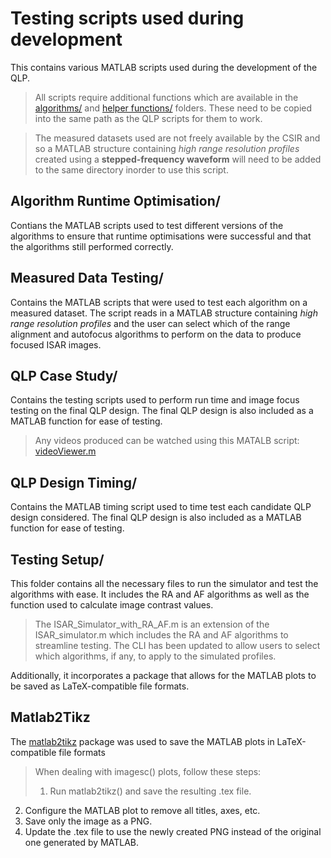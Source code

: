# Testing scripts used during development
This contains various MATLAB scripts used during the development of the QLP.

> All scripts require additional functions which are available in the [algorithms/](https://github.com/tristynferreiro/QP4ISAR/tree/main/src/algorithms) and [helper functions/](https://github.com/tristynferreiro/QP4ISAR/tree/main/src/helper%20functions) folders. These need to be copied into the same path as the QLP scripts for them to work.

> The measured datasets used are not freely available by the CSIR and so a MATLAB structure containing *high range resolution profiles* created using a **stepped-frequency waveform** will need to be added to the same directory inorder to use this script.

## Algorithm Runtime Optimisation/
Contians the MATLAB scripts used to test different versions of the algorithms to ensure that runtime optimisations were successful and that the algorithms still performed correctly.

## Measured Data Testing/
Contains the MATLAB scripts that were used to test each algorithm on a measured dataset. The script reads in a MATLAB structure containing *high range resolution profiles* and the user can select which of the range alignment and autofocus algorithms to perform on the data to produce focused ISAR images. 

## QLP Case Study/
Contains the testing scripts used to perform run time and image focus testing on the final QLP design. The final QLP design is also included as a MATLAB function for ease of testing.

> Any videos produced can be watched using this MATALB script: [videoViewer.m](https://github.com/tristynferreiro/QP4ISAR/blob/main/src/Quick-look%20Processor/videoViewer.m)

## QLP Design Timing/
Contains the MATLAB timing script used to time test each candidate QLP design considered. The final QLP design is also included as a MATLAB function for ease of testing.

## Testing Setup/
This folder contains all the necessary files to run the simulator and test the algorithms with ease. It includes the RA and AF algorithms as well as the function used to calculate image contrast values. 

> The ISAR_Simulator_with_RA_AF.m is an extension of the ISAR_simulator.m which includes the RA and AF algorithms to streamline testing. The CLI has been updated to allow users to select which algorithms, if any, to apply to the simulated profiles.

Additionally, it incorporates a package that allows for the MATLAB plots to be saved as LaTeX-compatible file formats.

## Matlab2Tikz
The [matlab2tikz](http://www.mathworks.com/matlabcentral/fileexchange/22022-matlab2tikz-matlab2tikz?download=true) package was used to save the MATLAB plots in LaTeX-compatible file formats
> When dealing with imagesc() plots, follow these steps:
>1. Run matlab2tikz() and save the resulting .tex file.
2. Configure the MATLAB plot to remove all titles, axes, etc.
3. Save only the image as a PNG.
4. Update the .tex file to use the newly created PNG instead of the original one generated by MATLAB.
